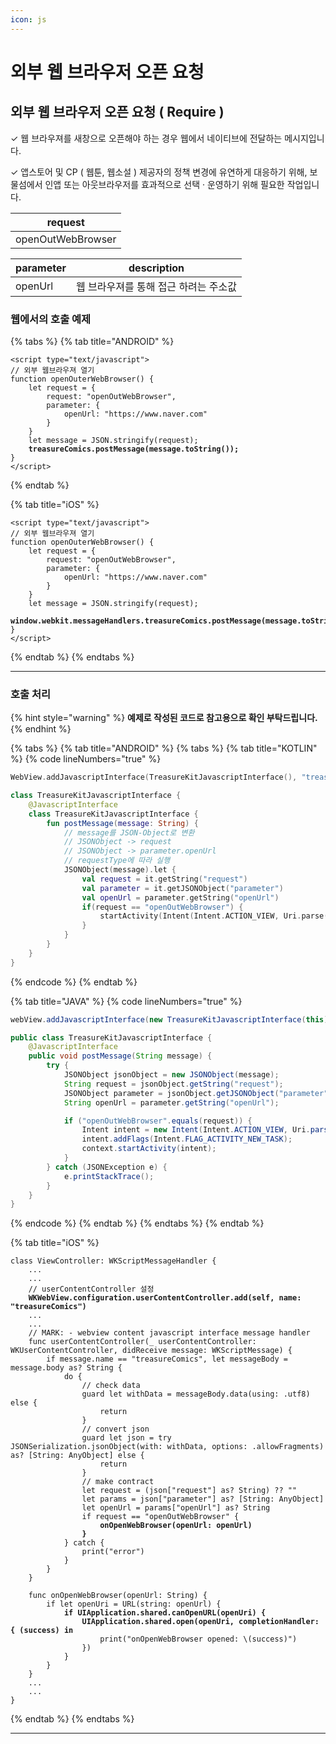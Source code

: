 ```yaml
---
icon: js
---
```


# 외부 웹 브라우저 오픈 요청

## 외부 웹 브라우저 오픈 요청 ( Require ) <a href="#window.open" id="window.open"></a>

✓ 웹 브라우져를 새창으로 오픈해야 하는 경우 웹에서 네이티브에 전달하는 메시지입니다.

✓ 앱스토어 및 CP ( 웹툰, 웹소설 ) 제공자의 정책 변경에 유연하게 대응하기 위해, 보물섬에서 인앱 또는 아웃브라우저를 효과적으로 선택 · 운영하기 위해 필요한 작업입니다.

| request           |
| ----------------- |
| openOutWebBrowser |

| parameter | description           |
| --------- | --------------------- |
| openUrl   | 웹 브라우져를 통해 접근 하려는 주소값 |

### 웹에서의 호출 예제

{% tabs %}
{% tab title="ANDROID" %}
<pre class="language-javascript" data-line-numbers><code class="lang-javascript">&#x3C;script type="text/javascript">
// 외부 웹브라우져 열기
function openOuterWebBrowser() {
    let request = {
        request: "openOutWebBrowser",
        parameter: {
            openUrl: "https://www.naver.com"
        }
    }
    let message = JSON.stringify(request);
<strong>    treasureComics.postMessage(message.toString());
</strong>}
&#x3C;/script>
</code></pre>
{% endtab %}

{% tab title="iOS" %}
<pre class="language-javascript" data-line-numbers><code class="lang-javascript">&#x3C;script type="text/javascript">
// 외부 웹브라우져 열기
function openOuterWebBrowser() {
    let request = {
        request: "openOutWebBrowser",
        parameter: {
            openUrl: "https://www.naver.com"
        }
    }
    let message = JSON.stringify(request);
<strong>    window.webkit.messageHandlers.treasureComics.postMessage(message.toString());
</strong>}
&#x3C;/script>
</code></pre>
{% endtab %}
{% endtabs %}

***

### 호출 처리

{% hint style="warning" %}
**예제로 작성된 코드로 참고용으로 확인 부탁드립니다.**
{% endhint %}

{% tabs %}
{% tab title="ANDROID" %}
{% tabs %}
{% tab title="KOTLIN" %}
{% code lineNumbers="true" %}
```kotlin
WebView.addJavascriptInterface(TreasureKitJavascriptInterface(), "treasureComics")

class TreasureKitJavascriptInterface {
    @JavascriptInterface
    class TreasureKitJavascriptInterface {
        fun postMessage(message: String) {     
            // message를 JSON-Object로 변환
            // JSONObject -> request
            // JSONObject -> parameter.openUrl
            // requestType에 따라 실행
            JSONObject(message).let {
                val request = it.getString("request")
                val parameter = it.getJSONObject("parameter")
                val openUrl = parameter.getString("openUrl")
                if(request == "openOutWebBrowser") {
                    startActivity(Intent(Intent.ACTION_VIEW, Uri.parse(openUrl)))
                }
            }
        }
    }
}
```
{% endcode %}
{% endtab %}

{% tab title="JAVA" %}
{% code lineNumbers="true" %}
```java
webView.addJavascriptInterface(new TreasureKitJavascriptInterface(this), "treasureComics");

public class TreasureKitJavascriptInterface {
    @JavascriptInterface
    public void postMessage(String message) {
        try {
            JSONObject jsonObject = new JSONObject(message);
            String request = jsonObject.getString("request");
            JSONObject parameter = jsonObject.getJSONObject("parameter");
            String openUrl = parameter.getString("openUrl");

            if ("openOutWebBrowser".equals(request)) {
                Intent intent = new Intent(Intent.ACTION_VIEW, Uri.parse(openUrl));
                intent.addFlags(Intent.FLAG_ACTIVITY_NEW_TASK);
                context.startActivity(intent);
            }
        } catch (JSONException e) {
            e.printStackTrace();
        }
    }
}
```
{% endcode %}
{% endtab %}
{% endtabs %}
{% endtab %}

{% tab title="iOS" %}
<pre class="language-swift" data-line-numbers><code class="lang-swift">class ViewController: WKScriptMessageHandler {
    ...
    ...
    // userContentController 설정
<strong>    WKWebView.configuration.userContentController.add(self, name: "treasureComics")
</strong>    ...
    ...
    // MARK: - webview content javascript interface message handler
    func userContentController(_ userContentController: WKUserContentController, didReceive message: WKScriptMessage) {
        if message.name == "treasureComics", let messageBody = message.body as? String {
            do {
                // check data
                guard let withData = messageBody.data(using: .utf8) else {
                    return
                }
                // convert json
                guard let json = try JSONSerialization.jsonObject(with: withData, options: .allowFragments) as? [String: AnyObject] else {
                    return
                }
                // make contract
                let request = (json["request"] as? String) ?? ""
                let params = json["parameter"] as? [String: AnyObject]  
                let openUrl = params["openUrl"] as? String
                if request == "openOutWebBrowser" {
<strong>                    onOpenWebBrowser(openUrl: openUrl)
</strong><strong>                }
</strong>            } catch {
                print("error")
            }
        }
    }
    
    func onOpenWebBrowser(openUrl: String) {
        if let openUri = URL(string: openUrl) {
<strong>            if UIApplication.shared.canOpenURL(openUri) {
</strong><strong>                UIApplication.shared.open(openUri, completionHandler: { (success) in
</strong>                    print("onOpenWebBrowser opened: \(success)")
                })
            }
        }
    }
    ...
    ...
}
</code></pre>
{% endtab %}
{% endtabs %}

***
